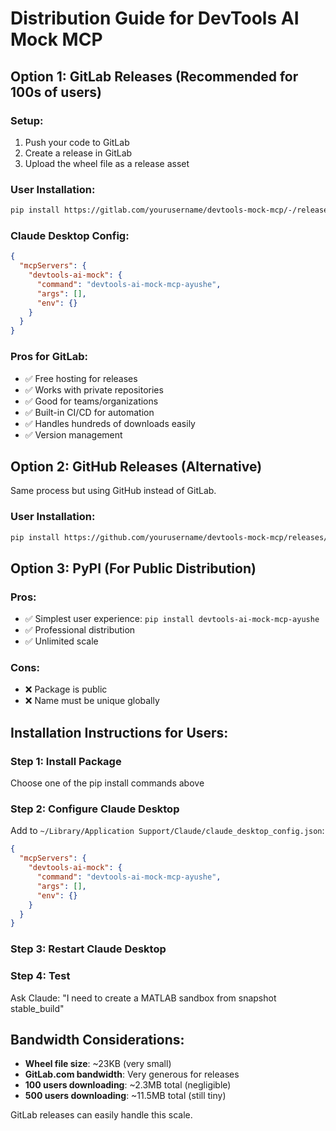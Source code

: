 # Distribution Guide for DevTools AI Mock MCP

## Option 1: GitLab Releases (Recommended for 100s of users)

### Setup:
1. Push your code to GitLab
2. Create a release in GitLab
3. Upload the wheel file as a release asset

### User Installation:
```bash
pip install https://gitlab.com/yourusername/devtools-mock-mcp/-/releases/v0.1.0/downloads/devtools_ai_mock_mcp_ayushe-0.1.0-py3-none-any.whl
```

### Claude Desktop Config:
```json
{
  "mcpServers": {
    "devtools-ai-mock": {
      "command": "devtools-ai-mock-mcp-ayushe",
      "args": [],
      "env": {}
    }
  }
}
```

### Pros for GitLab:
- ✅ Free hosting for releases
- ✅ Works with private repositories  
- ✅ Good for teams/organizations
- ✅ Built-in CI/CD for automation
- ✅ Handles hundreds of downloads easily
- ✅ Version management

## Option 2: GitHub Releases (Alternative)

Same process but using GitHub instead of GitLab.

### User Installation:
```bash
pip install https://github.com/yourusername/devtools-mock-mcp/releases/download/v0.1.0/devtools_ai_mock_mcp_ayushe-0.1.0-py3-none-any.whl
```

## Option 3: PyPI (For Public Distribution)

### Pros:
- ✅ Simplest user experience: `pip install devtools-ai-mock-mcp-ayushe`
- ✅ Professional distribution
- ✅ Unlimited scale

### Cons:
- ❌ Package is public
- ❌ Name must be unique globally

## Installation Instructions for Users:

### Step 1: Install Package
Choose one of the pip install commands above

### Step 2: Configure Claude Desktop
Add to `~/Library/Application Support/Claude/claude_desktop_config.json`:
```json
{
  "mcpServers": {
    "devtools-ai-mock": {
      "command": "devtools-ai-mock-mcp-ayushe",
      "args": [],
      "env": {}
    }
  }
}
```

### Step 3: Restart Claude Desktop

### Step 4: Test
Ask Claude: "I need to create a MATLAB sandbox from snapshot stable_build"

## Bandwidth Considerations:

- **Wheel file size**: ~23KB (very small)
- **GitLab.com bandwidth**: Very generous for releases
- **100 users downloading**: ~2.3MB total (negligible)
- **500 users downloading**: ~11.5MB total (still tiny)

GitLab releases can easily handle this scale.
